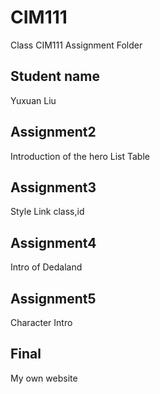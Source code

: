 # CIM111
Class CIM111 Assignment Folder
## Student name
Yuxuan Liu

## Assignment2
Introduction of the hero
List
Table

## Assignment3
Style
Link
class,id

## Assignment4
Intro of Dedaland

## Assignment5
Character Intro

## Final
My own website
